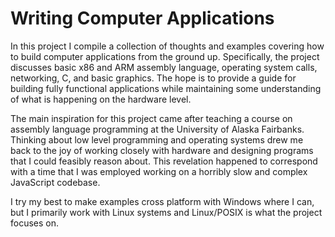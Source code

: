 # Writing Computer Applications

In this project I compile a collection of thoughts and examples
covering how to build computer applications from the ground up.
Specifically, the project discusses basic x86 and ARM assembly
language, operating system calls, networking, C, and basic
graphics. The hope is to provide a guide for building fully
functional applications while maintaining some
understanding of what is happening on the hardware level.

The main inspiration for this project came after teaching a course on
assembly language programming at the University of Alaska Fairbanks.
Thinking about low level programming and operating systems drew me
back to the joy of working closely with hardware and designing
programs that I could feasibly reason about. This revelation happened
to correspond with a time that I was employed working on
a horribly slow and complex JavaScript codebase.

I try my best to make examples cross platform with Windows
where I can, but I primarily work with Linux systems and Linux/POSIX
is what the project focuses on.

